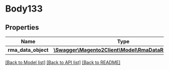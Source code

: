 # Body133

## Properties
Name | Type | Description | Notes
------------ | ------------- | ------------- | -------------
**rma_data_object** | [**\Swagger\Magento2Client\Model\RmaDataRmaInterface**](RmaDataRmaInterface.md) |  | 

[[Back to Model list]](../README.md#documentation-for-models) [[Back to API list]](../README.md#documentation-for-api-endpoints) [[Back to README]](../README.md)


